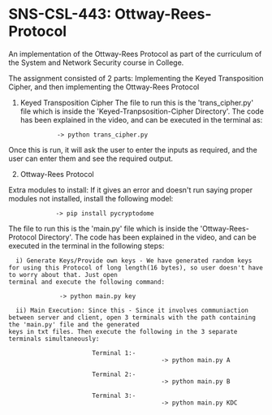 # SNS-CSL-443: Ottway-Rees-Protocol
An implementation of the Ottway-Rees Protocol as part of the curriculum of the System and Network Security course in College.

The assignment consisted of 2 parts: Implementing the Keyed Transposition Cipher, and then implementing the Ottway-Rees Protocol 

1) Keyed Transposition Cipher
The file to run this is the 'trans_cipher.py' file which is inside the 'Keyed-Tranpsosition-Cipher Directory'.
The code has been explained in the video, and can be executed in the terminal as:

                 -> python trans_cipher.py
                 
Once this is run, it will ask the user to enter the inputs as required, and the user can enter them and see the required output.


2) Ottway-Rees Protocol

Extra modules to install: If it gives an error and doesn't run saying proper modules not installed, install the following model:

                 -> pip install pycryptodome
                 
The file to run this is the 'main.py' file which is inside the 'Ottway-Rees-Protocol Directory'.
The code has been explained in the video, and can be executed in the terminal in the following steps:

      i) Generate Keys/Provide own keys - We have generated random keys for using this Protocol of long length(16 bytes), so user doesn't have to worry about that. Just open                                              terminal and execute the following command:
      
                  -> python main.py key
                                    
      ii) Main Execution: Since this - Since it involves communiaction between server and client, open 3 terminals with the path containing the 'main.py' file and the generated                                        keys in txt files. Then execute the following in the 3 separate terminals simultaneously:
      
                           Terminal 1:-
                                              -> python main.py A
                           
                           Terminal 2:-
                                              -> python main.py B
                                              
                           Terminal 3:-
                                              -> python main.py KDC
                                    
